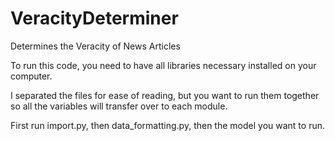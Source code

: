 # VeracityDeterminer
Determines the Veracity of News Articles

To run this code, you need to have all libraries necessary installed on your computer.

I separated the files for ease of reading, but you want to run them together so all the variables will transfer over to each module.

First run import.py, then data_formatting.py, then the model you want to run.
